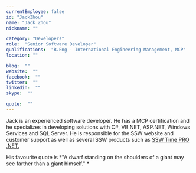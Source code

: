 ```yaml
---
currentEmployee: false
id: "JackZhou"
name: "Jack Zhou"
nickname: ""

category: "Developers"
role:  "Senior Software Developer"
qualifications:  "B.Eng - International Engineering Management, MCP"
location: ""

blog:  ""
website:  ""
facebook:  ""
twitter:  ""
linkedin:  ""
skype:  ""

quote:  ""
---
```


Jack is an experienced software developer. He has a MCP certification and he specializes in developing solutions with C#, VB.NET, ASP.NET, Windows Services and SQL Server. He is responsible for the SSW website and customer support as well as several SSW products such as [SSW Time PRO .NET.](http://www.ssw.com.au/ssw/timepronet/)

His favourite quote is *"A dwarf standing on the shoulders of a giant may see farther than a giant himself." *
